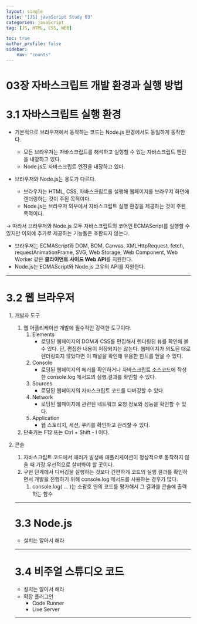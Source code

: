 ```yaml
---
layout: single
title: "[JS] javaScript Study 03"
categories: javaScript
tag: [JS, HTML, CSS, WEB]

toc: true
author_profile: false
sidebar:
    nav: "counts"
---
```


# 03장 자바스크립트 개발 환경과 실행 방법

# 3.1 자바스크립트 실행 환경

- 기본적으로 브라우저에서 동작하는 코드는 Node.js 환경에서도 동일하게 동작한다.
    - 모든 브라우저는 자바스크립트를 해석하고 실행할 수 있는 자바스크립트 엔진을 내장하고 있다.
    - Node.js도 자바스크립트 엔진을 내장하고 있다.

- 브라우저와 Node.js는 용도가 다르다.
    - 브라우저는 HTML, CSS, 자바스크립트를 실행해 웹페이지를 브라우저 화면에 렌더링하는 것이 주된 목적이다.
    - Node.js는 브라우저 외부에서 자바스크립트 실행 환경을 제공하는 것이 주된 목적이다.

→ 따라서 브라우저와 Node.js 모두 자바스크립트의 코어인 ECMAScript를 실행할 수 있지만 이외에 추가로 제공하는 기능들은 호환되지 않는다.

- 브라우저는 ECMAScript와  DOM, BOM, Canvas, XMLHttpRequest, fetch, requestAnimationFrame, SVG, Web Storage, Web Component, Web Worker 같은 **클라이언트 사이드 Web API**를 지원한다.
- Node.js는 ECMAScript와 Node.js 고유의 API를 지원한다.

---

# 3.2 웹 브라우저

1. 개발자 도구
    1. 웹 어플리케이션 개발에 필수적인 강력한 도구이다.
        1. Elements
            - 로딩된 웹페이지의 DOM과 CSS를 편집해서 렌더링된 뷰를 확인해 볼 수 있다. 단, 편집한 내용이 저장되지는 않는다. 웹페이지가 의도된 대로 렌더링되지 않았다면 이 패널을 확인해 유용한 힌트를 얻을 수 있다.
        2. Console
            - 로딩된 웹페이지의 에러를 확인하거나 자바스크립트 소스코드에 작성한 console.log 메서드의 실행 결과를 확인할 수 있다.
        3. Sources
            - 로딩된 웹페이지의 자바스크립트 코드를 디버깅할 수 있다.
        4. Network
            - 로딩된 웹페이지에 관련된 네트워크 요청 정보와 성능을 확인할 수 있다.
        5. Application
            - 웹 스토리지, 세션, 쿠키를 확인하고 관리할 수 있다.
    2. 단축키는 F12 또는 Ctrl + Shift - l 이다.
    
2. 콘솔
    1. 자바스크립트 코드에서 에러가 발생해 애플리케이션이 정상적으로 동작하지 않을 때 가장 우선적으로 살펴봐야 할 곳이다.
    2. 구현 단계에서 디버깅을 실행하는 것보다 간편하게 코드의 실행 결과를 확인하면서 개발을 진행하기 위해 console.log 메서드를 사용하는 경우가 많다.
        1. console.log( … )는 소괄호 안의 코드를 평가해서 그 결과를 콘솔에 출력하는 함수
    
    ---
    
    # 3.3 Node.js
    
    - 설치는 알아서 해라
    
    ---
    
    # 3.4 비주얼 스튜디오 코드
    
    - 설치는 알아서 해라
    - 확장 플러그인
        - Code Runner
        - Live Server
    
    ---